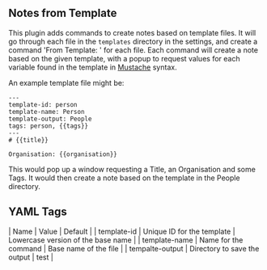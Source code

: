 ## Notes from Template

This plugin adds commands to create notes based on template files. It will go through each file in the `templates` directory in the settings, and create a command 'From Template: <X>' for each file. Each command will create a note based on the given template, with a popup to request values for each variable found in the template in [Mustache](https://github.com/janl/mustache.js) syntax. 

An example template file might be:
```
---
template-id: person
template-name: Person
template-output: People
tags: person, {{tags}}
---
# {{title}}

Organisation: {{organisation}}
```

This would pop up a window requesting a Title, an Organisation and some Tags. It would then create a note based on the template in the People directory.

## YAML Tags
| Name | Value | Default |
| template-id | Unique ID for the template | Lowercase version of the base name |
| template-name | Name for the command | Base name of the file |
| tempalte-output | Directory to save the output | test |